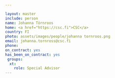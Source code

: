 ```yaml
---

layout: master
include: person
name: Johanna Törnroos
home: <a href="https://csc.fi">CSC</a>
country: FI
photo: assets/images/people/johanna tornroos.png
email: johanna.tornross@csc.fi
phone:
on_contract: yes
has_been_on_contract: yes
 groups:
  xt:
    role: Special Advisor
---
```

